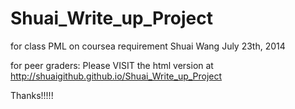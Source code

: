 Shuai_Write_up_Project
======================

for class PML on coursea requirement
Shuai Wang July 23th, 2014

for peer graders: Please VISIT the html version at http://shuaigithub.github.io/Shuai_Write_up_Project

Thanks!!!!!
